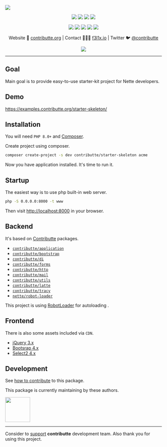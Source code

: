 ![](https://heatbadger.now.sh/github/readme/contributte/starter-skeleton/)

<p align=center>
  <a href="https://github.com/contributte/starter-skeleton/actions"><img src="https://badgen.net/github/checks/contributte/starter-skeleton/master"></a>
  <a href="https://coveralls.io/r/contributte/starter-skeleton"><img src="https://badgen.net/coveralls/c/github/contributte/starter-skeleton"></a>
  <a href="https://packagist.org/packages/contributte/starter-skeleton"><img src="https://badgen.net/packagist/dm/contributte/starter-skeleton"></a>
  <a href="https://packagist.org/packages/contributte/starter-skeleton"><img src="https://badgen.net/packagist/v/contributte/starter-skeleton"></a>
</p>
<p align=center>
  <a href="https://packagist.org/packages/contributte/starter-skeleton"><img src="https://badgen.net/packagist/php/contributte/starter-skeleton"></a>
  <a href="https://github.com/contributte/starter-skeleton"><img src="https://badgen.net/github/license/contributte/starter-skeleton"></a>
  <a href="https://bit.ly/ctteg"><img src="https://badgen.net/badge/support/gitter/cyan"></a>
  <a href="https://bit.ly/cttfo"><img src="https://badgen.net/badge/support/forum/yellow"></a>
  <a href="https://contributte.org/partners.html"><img src="https://badgen.net/badge/sponsor/donations/F96854"></a>
</p>

<p align=center>
Website 🚀 <a href="https://contributte.org">contributte.org</a> | Contact 👨🏻‍💻 <a href="https://f3l1x.io">f3l1x.io</a> | Twitter 🐦 <a href="https://twitter.com/contributte">@contributte</a>
</p>

<p align=center>
	<img src="https://api.microlink.io?url=https%3A%2F%2Fexamples.contributte.org%2Fstarter-skeleton%2F&overlay.browser=light&screenshot=true&meta=false&embed=screenshot.url"></img>
</p>

-----

## Goal

Main goal is to provide easy-to-use starter-kit project for Nette developers.

## Demo

https://examples.contributte.org/starter-skeleton/

## Installation

You will need `PHP 8.0+` and [Composer](https://getcomposer.org/).

Create project using composer.

```bash
composer create-project -s dev contributte/starter-skeleton acme
```

Now you have application installed. It's time to run it.

## Startup

The easiest way is to use php built-in web server.

```bash
php -S 0.0.0.0:8000 -t www
```

Then visit [http://localhost:8000](http://localhost:8000) in your browser.

## Backend

It's based on [Contributte](https://contributte.org/) packages.

- [`contributte/application`](https://github.com/contributte/application)
- [`contributte/bootstrap`](https://github.com/contributte/bootstrap)
- [`contributte/di`](https://github.com/contributte/di)
- [`contributte/forms`](https://github.com/contributte/forms)
- [`contributte/http`](https://github.com/contributte/http)
- [`contributte/mail`](https://github.com/contributte/mail)
- [`contributte/utils`](https://github.com/contributte/utils)
- [`contributte/latte`](https://github.com/contributte/latte)
- [`contributte/tracy`](https://github.com/contributte/tracy)
- [`nette/robot-loader`](https://github.com/nette/robot-loader)

This project is using [RobotLoader](https://doc.nette.org/cs/3.0/robotloader) for autoloading .

## Frontend

There is also some assets included via `CDN`.

- [jQuery 3.x](https://jquery.com/)
- [Bootsrap 4.x](https://getbootstrap.com/)
- [Select2 4.x](https://select2.org/)

## Development

See [how to contribute](https://contributte.org/contributing.html) to this package.

This package is currently maintaining by these authors.

<a href="https://github.com/f3l1x">
    <img width="80" height="80" src="https://avatars2.githubusercontent.com/u/538058?v=3&s=80">
</a>

-----

Consider to [support](https://contributte.org/partners.html) **contributte** development team.
Also thank you for using this project.
